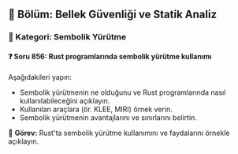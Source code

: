 ## 📘 Bölüm: Bellek Güvenliği ve Statik Analiz
### 🔹 Kategori: Sembolik Yürütme
#### ❓ Soru 856: Rust programlarında sembolik yürütme kullanımı

Aşağıdakileri yapın:

- Sembolik yürütmenin ne olduğunu ve Rust programlarında nasıl kullanılabileceğini açıklayın.
- Kullanılan araçlara (ör. KLEE, MIRI) örnek verin.
- Sembolik yürütmenin avantajlarını ve sınırlarını belirtin.

🔧 **Görev:** Rust'ta sembolik yürütme kullanımını ve faydalarını örnekle açıklayın.
